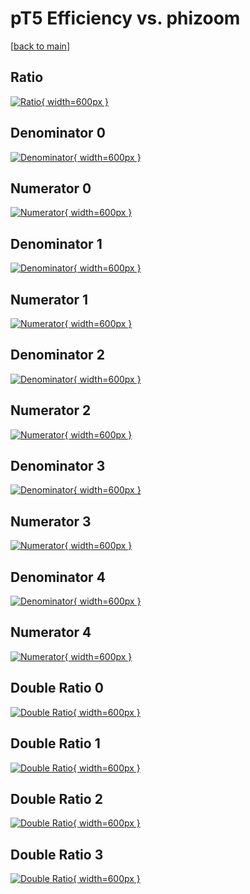 # pT5 Efficiency vs. phizoom

[[back to main](./)]



## Ratio

[![Ratio](../mtv/var/pT5_base_321_0_eff_phizoom.png){ width=600px }](../mtv/var/pT5_base_321_0_eff_phizoom.pdf)

## Denominator 0

[![Denominator](../mtv/den/pT5_base_321_0_eff_phizoom_den0.png){ width=600px }](../mtv/den/pT5_base_321_0_eff_phizoom_den0.pdf)

## Numerator 0

[![Numerator](../mtv/num/pT5_base_321_0_eff_phizoom_num0.png){ width=600px }](../mtv/num/pT5_base_321_0_eff_phizoom_num0.pdf)

## Denominator 1

[![Denominator](../mtv/den/pT5_base_321_0_eff_phizoom_den1.png){ width=600px }](../mtv/den/pT5_base_321_0_eff_phizoom_den1.pdf)

## Numerator 1

[![Numerator](../mtv/num/pT5_base_321_0_eff_phizoom_num1.png){ width=600px }](../mtv/num/pT5_base_321_0_eff_phizoom_num1.pdf)

## Denominator 2

[![Denominator](../mtv/den/pT5_base_321_0_eff_phizoom_den2.png){ width=600px }](../mtv/den/pT5_base_321_0_eff_phizoom_den2.pdf)

## Numerator 2

[![Numerator](../mtv/num/pT5_base_321_0_eff_phizoom_num2.png){ width=600px }](../mtv/num/pT5_base_321_0_eff_phizoom_num2.pdf)

## Denominator 3

[![Denominator](../mtv/den/pT5_base_321_0_eff_phizoom_den3.png){ width=600px }](../mtv/den/pT5_base_321_0_eff_phizoom_den3.pdf)

## Numerator 3

[![Numerator](../mtv/num/pT5_base_321_0_eff_phizoom_num3.png){ width=600px }](../mtv/num/pT5_base_321_0_eff_phizoom_num3.pdf)

## Denominator 4

[![Denominator](../mtv/den/pT5_base_321_0_eff_phizoom_den4.png){ width=600px }](../mtv/den/pT5_base_321_0_eff_phizoom_den4.pdf)

## Numerator 4

[![Numerator](../mtv/num/pT5_base_321_0_eff_phizoom_num4.png){ width=600px }](../mtv/num/pT5_base_321_0_eff_phizoom_num4.pdf)

## Double Ratio 0

[![Double Ratio](../mtv/ratio/pT5_base_321_0_eff_phizoom_ratio0.png){ width=600px }](../mtv/ratio/pT5_base_321_0_eff_phizoom_ratio0.pdf)

## Double Ratio 1

[![Double Ratio](../mtv/ratio/pT5_base_321_0_eff_phizoom_ratio1.png){ width=600px }](../mtv/ratio/pT5_base_321_0_eff_phizoom_ratio1.pdf)

## Double Ratio 2

[![Double Ratio](../mtv/ratio/pT5_base_321_0_eff_phizoom_ratio2.png){ width=600px }](../mtv/ratio/pT5_base_321_0_eff_phizoom_ratio2.pdf)

## Double Ratio 3

[![Double Ratio](../mtv/ratio/pT5_base_321_0_eff_phizoom_ratio3.png){ width=600px }](../mtv/ratio/pT5_base_321_0_eff_phizoom_ratio3.pdf)

